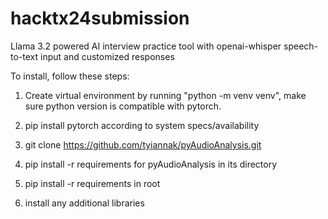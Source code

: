 # hacktx24submission
Llama 3.2 powered AI interview practice tool with openai-whisper speech-to-text input and customized responses

To install, follow these steps:

1) Create virtual environment by running "python -m venv venv", make sure python version is compatible with pytorch.

2) pip install pytorch according to system specs/availability

3) git clone https://github.com/tyiannak/pyAudioAnalysis.git

4) pip install -r requirements for pyAudioAnalysis in its directory

5) pip install -r requirements in root

6) install any additional libraries
